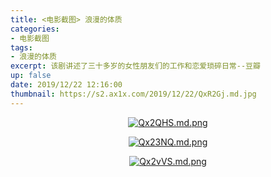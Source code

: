 ```yaml
---
title: <电影截图> 浪漫的体质
categories:
- 电影截图
tags: 
- 浪漫的体质
excerpt: 该剧讲述了三十多岁的女性朋友们的工作和恋爱琐碎日常--豆瓣
up: false
date: 2019/12/22 12:16:00
thumbnail: https://s2.ax1x.com/2019/12/22/QxR2Gj.md.jpg
---
```

  <div align="center">

[![Qx2QHS.md.png](https://s2.ax1x.com/2019/12/22/Qx2QHS.md.png)](https://imgchr.com/i/Qx2QHS)

  </div>

  <div align="center">

[![Qx23NQ.md.png](https://s2.ax1x.com/2019/12/22/Qx23NQ.md.png)](https://imgchr.com/i/Qx23NQ)

  </div>

  <div align="center">

[![Qx2vVS.md.png](https://s2.ax1x.com/2019/12/22/Qx2vVS.md.png)](https://imgchr.com/i/Qx2vVS)

  </div>
